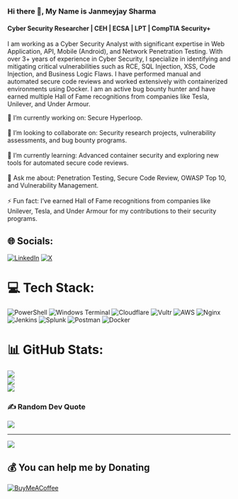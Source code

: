 ### Hi there 👋, My Name is Janmeyjay Sharma
#### Cyber Security Researcher | CEH | ECSA | LPT | CompTIA Security+
I am working as a Cyber Security Analyst with significant expertise in Web Application, API, Mobile (Android), and Network Penetration Testing. With over 3+ years of experience in Cyber Security, I specialize in identifying and mitigating critical vulnerabilities such as RCE, SQL Injection, XSS, Code Injection, and Business Logic Flaws. I have performed manual and automated secure code reviews and worked extensively with containerized environments using Docker. I am an active bug bounty hunter and have earned multiple Hall of Fame recognitions from companies like Tesla, Unilever, and Under Armour. 

🔭 I’m currently working on: Secure Hyperloop.<br><br>🤝 I’m looking to collaborate on: Security research projects, vulnerability assessments, and bug bounty programs.<br><br>🌱 I’m currently learning: Advanced container security and exploring new tools for automated secure code reviews.<br><br>💬 Ask me about: Penetration Testing, Secure Code Review, OWASP Top 10, and Vulnerability Management.<br><br>⚡ Fun fact: I’ve earned Hall of Fame recognitions from companies like Unilever, Tesla, and Under Armour for my contributions to their security programs.


## 🌐 Socials:
[![LinkedIn](https://img.shields.io/badge/LinkedIn-%230077B5.svg?logo=linkedin&logoColor=white)](https://linkedin.com/in/janmeyjaysharma) [![X](https://img.shields.io/badge/X-black.svg?logo=X&logoColor=white)](https://x.com/janmeyjaysharma) 

# 💻 Tech Stack:
![PowerShell](https://img.shields.io/badge/PowerShell-%235391FE.svg?style=for-the-badge&logo=powershell&logoColor=white) ![Windows Terminal](https://img.shields.io/badge/Windows%20Terminal-%234D4D4D.svg?style=for-the-badge&logo=windows-terminal&logoColor=white) ![Cloudflare](https://img.shields.io/badge/Cloudflare-F38020?style=for-the-badge&logo=Cloudflare&logoColor=white) ![Vultr](https://img.shields.io/badge/Vultr-007BFC.svg?style=for-the-badge&logo=vultr) ![AWS](https://img.shields.io/badge/AWS-%23FF9900.svg?style=for-the-badge&logo=amazon-aws&logoColor=white) ![Nginx](https://img.shields.io/badge/nginx-%23009639.svg?style=for-the-badge&logo=nginx&logoColor=white) ![Jenkins](https://img.shields.io/badge/jenkins-%232C5263.svg?style=for-the-badge&logo=jenkins&logoColor=white) ![Splunk](https://img.shields.io/badge/splunk-%23000000.svg?style=for-the-badge&logo=splunk&logoColor=white) ![Postman](https://img.shields.io/badge/Postman-FF6C37?style=for-the-badge&logo=postman&logoColor=white) ![Docker](https://img.shields.io/badge/docker-%230db7ed.svg?style=for-the-badge&logo=docker&logoColor=white)
# 📊 GitHub Stats:
![](https://github-readme-stats.vercel.app/api?username=janmeyjaysharma&theme=dark&hide_border=false&include_all_commits=false&count_private=false)<br/>
![](https://github-readme-streak-stats.herokuapp.com/?user=janmeyjaysharma&theme=dark&hide_border=false)<br/>
![](https://github-readme-stats.vercel.app/api/top-langs/?username=janmeyjaysharma&theme=dark&hide_border=false&include_all_commits=false&count_private=false&layout=compact)

### ✍️ Random Dev Quote
![](https://quotes-github-readme.vercel.app/api?type=horizontal&theme=radical)

---
[![](https://visitcount.itsvg.in/api?id=janmeyjaysharma&icon=0&color=0)](https://visitcount.itsvg.in)

  ## 💰 You can help me by Donating
  [![BuyMeACoffee](https://img.shields.io/badge/Buy%20Me%20a%20Coffee-ffdd00?style=for-the-badge&logo=buy-me-a-coffee&logoColor=black)](https://buymeacoffee.com/janmeyjaysharma) 

  
<!-- Proudly created with GPRM ( https://gprm.itsvg.in ) -->
